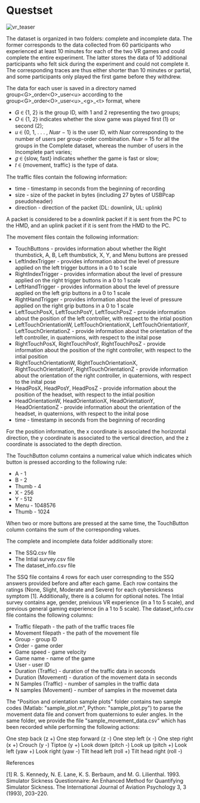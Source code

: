# Questset

![vr_teaser](https://github.com/signetlabdei/questset/assets/156791134/ad7bd1e4-ec09-47a9-b160-1c3a2225202f)


The dataset is organized in two folders: complete and incomplete data. 
The former corresponds to the data collected from 60 participants who experienced at least 10 minutes for each of the two VR games and could complete the entire experiment.
The latter stores the data of 10 additional participants who felt sick during the experiment and could not complete it.
The corresponding traces are thus either shorter than 10 minutes or partial, and some participants only played the first game before they withdrew. 

The data for each user is saved in a directory named group\<G\>\_order\<O\>\_user\<u\> according to the group\<G\>\_order\<O\>\_user\<u\>\_\<g\>\_\<t\> format, where

* 𝐺 ∈ {1, 2} is the group ID, with 1 and 2 representing the two groups;
* 𝑂 ∈ {1, 2} indicates whether the slow game was played first (1) or second (2);
* 𝑢 ∈ {0, 1, . . . , 𝑁𝑢𝑠𝑟 − 1} is the user ID, with 𝑁𝑢𝑠𝑟 corresponding to the number of users per group-order combination. 𝑁𝑢𝑠𝑟 = 15 for all the groups in the Complete dataset, whereas the number of users in the Incomplete part varies;
* 𝑔 ∈ {slow, fast} indicates whether the game is fast or slow;
* 𝑡 ∈ {movement, traffic} is the type of data.

The traffic files contain the following information:

* time - timestamp in seconds from the beginning of recording
* size - size of the packet in bytes (including 27 bytes of USBPcap pseudoheader)
* direction - direction of the packet (DL: downlink, UL: uplink)

A packet is considered to be a downlink packet if it is sent from the PC to the HMD, and an uplink packet if it is sent from the HMD to the PC.

The movement files contain the following information: 

* TouchButtons - provides information about whether the  Right thumbstick, A, B, Left thumbstick, X, Y, and Menu buttons are pressed
* LeftIndexTrigger - provides information about the level of pressure applied on the left trigger buttons in a 0 to 1 scale
* RightIndexTrigger - provides information about the level of pressure applied on the right trigger buttons in a 0 to 1 scale
* LeftHandTrigger - provides information about the level of pressure applied on the left grip buttons in a 0 to 1 scale
* RightHandTrigger - provides information about the level of pressure applied on the right grip buttons in a 0 to 1 scale
* LeftTouchPosX, LeftTouchPosY, LeftTouchPosZ - provide information about the position of the left controller, with respect to the intial position
* LeftTouchOrientationW, LeftTouchOrientationX, LeftTouchOrientationY, LeftTouchOrientationZ - provide information about the orientation of the left controller, in quaternions, with respect to the inital pose
* RightTouchPosX, RightTouchPosY, RightTouchPosZ - provide information about the position of the right controller, with respect to the intial position
* RightTouchOrientationW, RightTouchOrientationX, RightTouchOrientationY, RightTouchOrientationZ - provide information about the orientation of the right controller, in quaternions, with respect to the inital pose
* HeadPosX, HeadPosY, HeadPosZ - provide information about the position of the headset, with respect to the intial position
* HeadOrientationW, HeadOrientationX, HeadOrientationY, HeadOrientationZ - provide information about the orientation of the headset, in quaternions, with respect to the inital pose
* time - timestamp in seconds from the beginning of recording 

For the position information, the x coordinate is associated the horizontal direction, the y coordinate is associated to the vertical direction, and the z coordinate is associated to the depth direction.

The TouchButton column contains a numerical value which indicates which button is pressed according to the following rule:

* A - 1
* B - 2
* Thumb - 4
* X - 256
* Y - 512
* Menu - 1048576
* Thumb - 1024

When two or more buttons are pressed at the same time, the TouchButton column contains the sum of the corresponding values.

The complete and incomplete data folder additionally store:

* The SSQ.csv file
* The Intial survey.csv file
* The dataset_info.csv file

The SSQ file contains 4 rows for each user correspnding to the SSQ answers provided before and after each game. Each row contains the ratings (None, Slight, Moderate and Severe) for each cybersickness symptom [1]. Additionally, there is a column for optional notes.
The Intial survey contains age, gender, preivious VR experience (in a 1 to 5 scale), and previous general gaming experience (in a 1 to 5 scale).
The dataset_info.csv file contains the following columns:

* Traffic filepath - the path of the traffic traces file
* Movement filepath - the path of the movement file
* Group - group ID
* Order - game order
* Game speed - game velocity
* Game name - name of the game
* User - user ID
* Duration (Traffic) - duration of the traffic data in seconds
* Duration (Movement) - duration of the movement data in seconds
* N Samples (Traffic) - number of samples in the traffic data
* N samples (Movement) - number of samples in the movemet data

The "Position and orientation sample plots" folder contains two sample codes (Matlab: "sample_plot.m", Python: "sample_plot.py") to parse the movement data file and convert from quaternions to euler angles.
In the same folder, we provide the file "sample_movement_data.csv" which has been recorded while performing the following actions:

One step back (z +)
One step forward (z -)
One step left (x -)
One step right (x +)
Crouch (y -)
Tiptoe (y +)
Look down (pitch -)
Look up (pitch +)
Look left (yaw +)
Look right (yaw -)
Tilt head left (roll +)
Tilt head right (roll -)

References

[1] R. S. Kennedy, N. E. Lane, K. S. Berbaum, and M. G. Lilienthal. 1993. Simulator Sickness Questionnaire: An Enhanced Method for Quantifying Simulator Sickness. The International Journal of Aviation Psychology 3, 3 (1993), 203–220.
